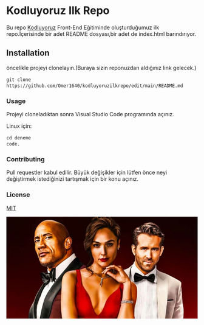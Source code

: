 # Kodluyoruz Ilk Repo
Bu repo [Kodluyoruz](https://kodluyoruz.org/) Front-End Eğitiminde oluşturduğumuz ilk repo.İçerisinde bir adet README dosyası,bir adet de index.html barındırıyor.  
## Installation
öncelikle projeyi clonelayın.(Buraya sizin reponuzdan aldığınız link gelecek.)

```
git clone https://github.com/Omer1640/kodluyoruzilkrepo/edit/main/README.md
```
### Usage
Projeyi cloneladıktan sonra Visual Studio Code programında açınız.

Linux için:
```
cd deneme
code.
```
### Contributing
Pull requestler kabul edilir. Büyük değişikler için lütfen önce neyi değiştirmek istediğinizi tartışmak için bir konu açınız.

### License
[MIT](https://github.com/Omer1640/kodluyoruzilkrepo/blob/main/LICENSE)

![Alt text](red-758x403.jpg)
